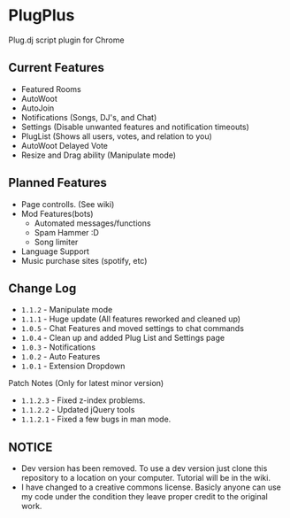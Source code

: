 PlugPlus
=====

Plug.dj script plugin for Chrome

Current Features
----
* Featured Rooms
* AutoWoot
* AutoJoin
* Notifications (Songs, DJ's, and Chat) 
* Settings (Disable unwanted features and notification timeouts)
* PlugList (Shows all users, votes, and relation to you)
* AutoWoot Delayed Vote
* Resize and Drag ability (Manipulate mode)

Planned Features
----
* Page controlls. (See wiki)
* Mod Features(bots)
  + Automated messages/functions
  + Spam Hammer :D
  + Song limiter
* Language Support
* Music purchase sites (spotify, etc)


Change Log
----
* `1.1.2` - Manipulate mode
* `1.1.1` - Huge update (All features reworked and cleaned up)
* `1.0.5` - Chat Features and moved settings to chat commands
* `1.0.4` - Clean up and added Plug List and Settings page
* `1.0.3` - Notifications
* `1.0.2` - Auto Features
* `1.0.1` - Extension Dropdown

Patch Notes (Only for latest minor version)

* `1.1.2.3` - Fixed z-index problems.
* `1.1.2.2` - Updated jQuery tools
* `1.1.2.1` - Fixed a few bugs in man mode.

NOTICE
----
+ Dev version has been removed. To use a dev version just clone this repository to a location on your computer. Tutorial will be in the wiki.
+ I have changed to a creative commons license. Basicly anyone can use my code under the condition they leave proper credit to the original work.
